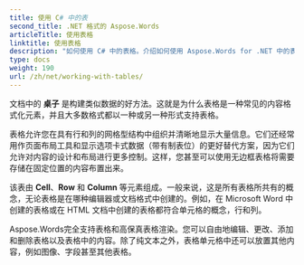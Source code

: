 ```yaml
---
title: 使用 C# 中的表
second_title: .NET 格式的 Aspose.Words
articleTitle: 使用表格
linktitle: 使用表格
description: "如何使用 C# 中的表格。介绍如何使用 Aspose.Words for .NET 中的表和表节点概念。"
type: docs
weight: 190
url: /zh/net/working-with-tables/
---
```


文档中的 **桌子** 是构建类似数据的好方法。这就是为什么表格是一种常见的内容格式化元素，并且大多数格式都以一种或另一种形式支持表格。

表格允许您在具有行和列的网格型结构中组织并清晰地显示大量信息。它们还经常用作页面布局工具和显示选项卡式数据（带有制表位）的更好替代方案，因为它们允许对内容的设计和布局进行更多控制。这样，您甚至可以使用无边框表格将需要存储在固定位置的内容布置出来。

该表由 **Cell**、**Row** 和 **Column** 等元素组成。一般来说，这是所有表格所共有的概念，无论表格是在哪种编辑器或文档格式中创建的。例如，在 Microsoft Word 中创建的表格或在 HTML 文档中创建的表格都符合单元格的概念，行和列。

Aspose.Words完全支持表格和高保真表格渲染。您可以自由地编辑、更改、添加和删除表格以及表格中的内容。除了纯文本之外，表格单元格中还可以放置其他内容，例如图像、字段甚至其他表格。